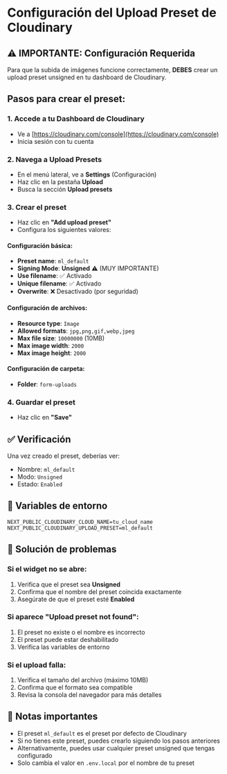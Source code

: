 # Configuración del Upload Preset de Cloudinary

## ⚠️ IMPORTANTE: Configuración Requerida

Para que la subida de imágenes funcione correctamente, **DEBES** crear un upload preset unsigned en tu dashboard de Cloudinary.

## Pasos para crear el preset:

### 1. Accede a tu Dashboard de Cloudinary
- Ve a [https://cloudinary.com/console](https://cloudinary.com/console)
- Inicia sesión con tu cuenta

### 2. Navega a Upload Presets
- En el menú lateral, ve a **Settings** (Configuración)
- Haz clic en la pestaña **Upload**
- Busca la sección **Upload presets**

### 3. Crear el preset
- Haz clic en **"Add upload preset"**
- Configura los siguientes valores:

#### Configuración básica:
- **Preset name**: `ml_default`
- **Signing Mode**: **Unsigned** ⚠️ (MUY IMPORTANTE)
- **Use filename**: ✅ Activado
- **Unique filename**: ✅ Activado
- **Overwrite**: ❌ Desactivado (por seguridad)

#### Configuración de archivos:
- **Resource type**: `Image`
- **Allowed formats**: `jpg,png,gif,webp,jpeg`
- **Max file size**: `10000000` (10MB)
- **Max image width**: `2000`
- **Max image height**: `2000`

#### Configuración de carpeta:
- **Folder**: `form-uploads`

### 4. Guardar el preset
- Haz clic en **"Save"**

## ✅ Verificación

Una vez creado el preset, deberías ver:
- Nombre: `ml_default`
- Modo: `Unsigned`
- Estado: `Enabled`

## 🔧 Variables de entorno

```env
NEXT_PUBLIC_CLOUDINARY_CLOUD_NAME=tu_cloud_name
NEXT_PUBLIC_CLOUDINARY_UPLOAD_PRESET=ml_default
```

## 🚨 Solución de problemas

### Si el widget no se abre:
1. Verifica que el preset sea **Unsigned**
2. Confirma que el nombre del preset coincida exactamente
3. Asegúrate de que el preset esté **Enabled**

### Si aparece "Upload preset not found":
1. El preset no existe o el nombre es incorrecto
2. El preset puede estar deshabilitado
3. Verifica las variables de entorno

### Si el upload falla:
1. Verifica el tamaño del archivo (máximo 10MB)
2. Confirma que el formato sea compatible
3. Revisa la consola del navegador para más detalles

## 📝 Notas importantes

- El preset `ml_default` es el preset por defecto de Cloudinary
- Si no tienes este preset, puedes crearlo siguiendo los pasos anteriores
- Alternativamente, puedes usar cualquier preset unsigned que tengas configurado
- Solo cambia el valor en `.env.local` por el nombre de tu preset